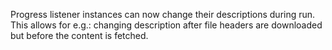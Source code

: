 Progress listener instances can now change their descriptions during run. This allows for e.g.: changing description after file headers are downloaded but before the content is fetched.
